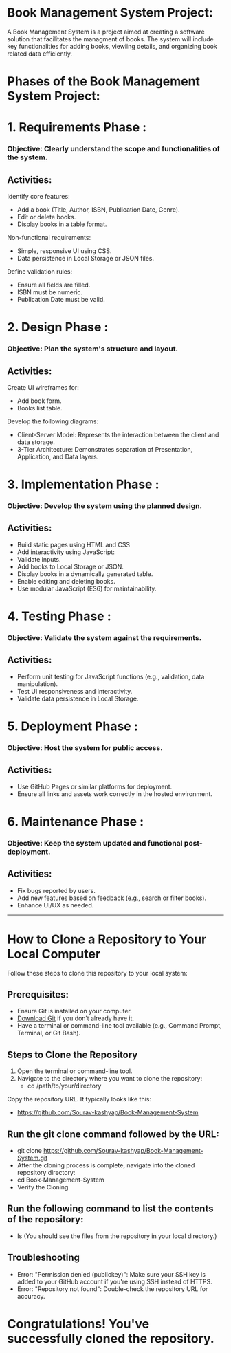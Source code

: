 # Book Management System Project: 

A Book Management System is a project aimed at creating a software solution that facilitates the managment of books. The system will include key functionalities for adding books, viewiing details, and organizing book related data efficiently.


# Phases of the Book Management System Project: 

# 1. Requirements Phase :

### Objective: Clearly understand the scope and functionalities of the system.

## Activities:

Identify core features:
- Add a book (Title, Author, ISBN, Publication Date, Genre).
- Edit or delete books.
- Display books in a table format.

Non-functional requirements:
- Simple, responsive UI using CSS.
- Data persistence in Local Storage or JSON files.

Define validation rules:
- Ensure all fields are filled.
- ISBN must be numeric.
- Publication Date must be valid.

# 2. Design Phase :

### Objective: Plan the system's structure and layout.

## Activities:

Create UI wireframes for:
- Add book form.
- Books list table.

Develop the following diagrams:
- Client-Server Model: Represents the interaction between the client and data storage.
- 3-Tier Architecture: Demonstrates separation of Presentation, Application, and Data layers.

# 3. Implementation Phase :

### Objective: Develop the system using the planned design.

## Activities:
- Build static pages using HTML and CSS
- Add interactivity using JavaScript:
- Validate inputs.
- Add books to Local Storage or JSON.
- Display books in a dynamically generated table.
- Enable editing and deleting books.
- Use modular JavaScript (ES6) for maintainability.

# 4. Testing Phase :

### Objective: Validate the system against the requirements.

## Activities:
- Perform unit testing for JavaScript functions (e.g., validation, data manipulation).
- Test UI responsiveness and interactivity.
- Validate data persistence in Local Storage.

# 5. Deployment Phase :

### Objective: Host the system for public access.

## Activities:
- Use GitHub Pages or similar platforms for deployment.
- Ensure all links and assets work correctly in the hosted environment.

# 6. Maintenance Phase :

### Objective: Keep the system updated and functional post-deployment.

## Activities:
- Fix bugs reported by users.
- Add new features based on feedback (e.g., search or filter books).
- Enhance UI/UX as needed.

**************************************************************************************

# How to Clone a Repository to Your Local Computer

Follow these steps to clone this repository to your local system:

## Prerequisites:

- Ensure Git is installed on your computer.
- [Download Git](https://git-scm.com/downloads) if you don’t already have it.
- Have a terminal or command-line tool available (e.g., Command Prompt, Terminal, or Git Bash).

## Steps to Clone the Repository

1. Open the terminal or command-line tool.
2. Navigate to the directory where you want to clone the repository:
   - cd /path/to/your/directory

Copy the repository URL. It typically looks like this:
- https://github.com/Sourav-kashyap/Book-Management-System

## Run the git clone command followed by the URL:

- git clone https://github.com/Sourav-kashyap/Book-Management-System.git
- After the cloning process is complete, navigate into the cloned repository directory:
- cd Book-Management-System
- Verify the Cloning

## Run the following command to list the contents of the repository:

- ls (You should see the files from the repository in your local directory.)

## Troubleshooting

- Error: "Permission denied (publickey)": Make sure your SSH key is added to your GitHub account if     you're using SSH instead of HTTPS.
- Error: "Repository not found": Double-check the repository URL for accuracy.

# Congratulations! You've successfully cloned the repository.